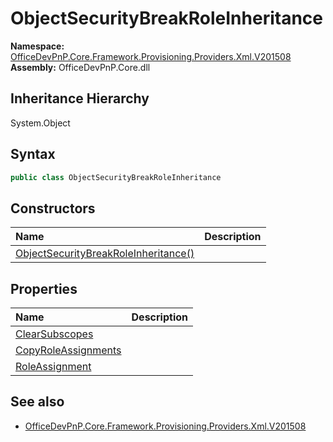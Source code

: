 # ObjectSecurityBreakRoleInheritance
  

**Namespace:** [OfficeDevPnP.Core.Framework.Provisioning.Providers.Xml.V201508](OfficeDevPnP.Core.Framework.Provisioning.Providers.Xml.V201508.md)  
**Assembly:** OfficeDevPnP.Core.dll  
## Inheritance Hierarchy
System.Object  

## Syntax
```C#
public class ObjectSecurityBreakRoleInheritance
```
## Constructors
|**Name**|**Description**|
|:-----|:-----|
| [ObjectSecurityBreakRoleInheritance()](OfficeDevPnP.Core.Framework.Provisioning.Providers.Xml.V201508.ObjectSecurityBreakRoleInheritance.ctor1.md) | 
## Properties
|**Name**|**Description**|
|:-----|:-----|
| [ClearSubscopes](OfficeDevPnP.Core.Framework.Provisioning.Providers.Xml.V201508.ObjectSecurityBreakRoleInheritance.ClearSubscopes.md) | 
| [CopyRoleAssignments](OfficeDevPnP.Core.Framework.Provisioning.Providers.Xml.V201508.ObjectSecurityBreakRoleInheritance.CopyRoleAssignments.md) | 
| [RoleAssignment](OfficeDevPnP.Core.Framework.Provisioning.Providers.Xml.V201508.ObjectSecurityBreakRoleInheritance.RoleAssignment.md) | 
## See also
- [OfficeDevPnP.Core.Framework.Provisioning.Providers.Xml.V201508](OfficeDevPnP.Core.Framework.Provisioning.Providers.Xml.V201508.md)
